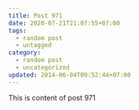```yaml
---
title: Post 971
date: 2020-07-21T21:07:55+07:00
tags:
  - random post
  - untagged
category:
  - random post
  - uncategorized
updated: 2014-06-04T09:52:44+07:00
---
```

This is content of post 971